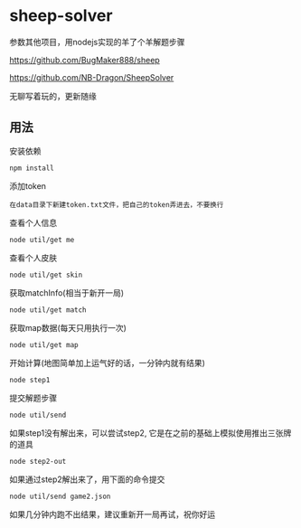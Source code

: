 # sheep-solver
参数其他项目，用nodejs实现的羊了个羊解题步骤

https://github.com/BugMaker888/sheep

https://github.com/NB-Dragon/SheepSolver

无聊写着玩的，更新随缘

## 用法
安装依赖

    npm install

添加token

    在data目录下新建token.txt文件，把自己的token弄进去，不要换行

查看个人信息

    node util/get me

查看个人皮肤

    node util/get skin

获取matchInfo(相当于新开一局)

    node util/get match

获取map数据(每天只用执行一次)

    node util/get map

开始计算(地图简单加上运气好的话，一分钟内就有结果)

    node step1

提交解题步骤
    
    node util/send

如果step1没有解出来，可以尝试step2, 它是在之前的基础上模拟使用推出三张牌的道具
    
    node step2-out

如果通过step2解出来了，用下面的命令提交
    
    node util/send game2.json

如果几分钟内跑不出结果，建议重新开一局再试，祝你好运